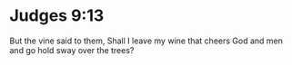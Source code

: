 # Judges 9:13

But the vine said to them, Shall I leave my wine that cheers God and men and go hold sway over the trees?
